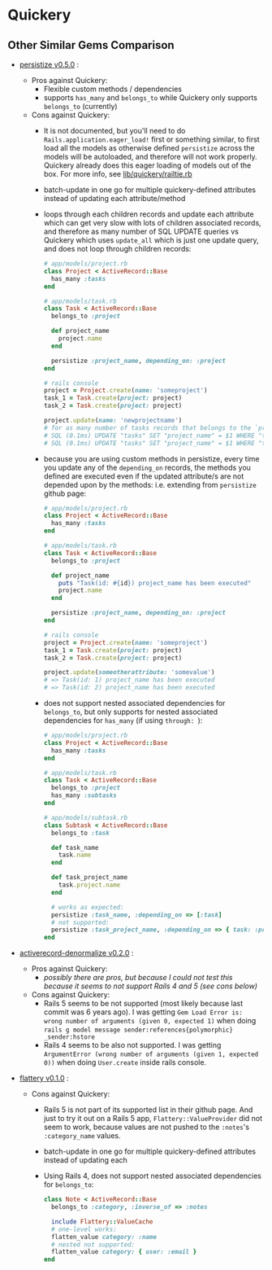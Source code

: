 # Quickery
## Other Similar Gems Comparison

* [persistize v0.5.0](https://github.com/bebanjo/persistize) :
  * Pros against Quickery:
    * Flexible custom methods / dependencies
    * supports `has_many` and `belongs_to` while Quickery only supports `belongs_to` (currently)
  * Cons against Quickery:
    * It is not documented, but you'll need to do `Rails.application.eager_load!` first or something similar, to first load all the models as otherwise defined `persistize` across the models will be autoloaded, and therefore will not work properly. Quickery already does this eager loading of models out of the box. For more info, see [lib/quickery/railtie.rb](lib/quickery/railtie.rb)
    * batch-update in one go for multiple quickery-defined attributes instead of updating each attribute/method
    * loops through each children records and update each attribute which can get very slow with lots of children associated records, and therefore as many number of SQL UPDATE queries vs Quickery which uses `update_all` which is just one update query, and does not loop through children records:

      ```ruby
      # app/models/project.rb
      class Project < ActiveRecord::Base
        has_many :tasks
      end

      # app/models/task.rb
      class Task < ActiveRecord::Base
        belongs_to :project

        def project_name
          project.name
        end

        persistize :project_name, depending_on: :project
      end

      # rails console
      project = Project.create(name: 'someproject')
      task_1 = Task.create(project: project)
      task_2 = Task.create(project: project)

      project.update(name: 'newprojectname')
      # for as many number of tasks records that belongs to the `project` above, the `update` above will also have the same number of SQL update queries, and can be very slow:
      # SQL (0.1ms) UPDATE "tasks" SET "project_name" = $1 WHERE "tasks"."id" = $2 [["project_name", "newprojectname"], ["id", 1]]
      # SQL (0.1ms) UPDATE "tasks" SET "project_name" = $1 WHERE "tasks"."id" = $2 [["project_name", "newprojectname"], ["id", 2]]
      ```

    * because you are using custom methods in persistize, every time you update any of the `depending_on` records, the methods you defined are executed even if the updated attribute/s are not depended upon by the methods: i.e. extending from `persistize` github page:

      ```ruby
      # app/models/project.rb
      class Project < ActiveRecord::Base
        has_many :tasks
      end

      # app/models/task.rb
      class Task < ActiveRecord::Base
        belongs_to :project

        def project_name
          puts "Task(id: #{id}) project_name has been executed"
          project.name
        end

        persistize :project_name, depending_on: :project
      end

      # rails console
      project = Project.create(name: 'someproject')
      task_1 = Task.create(project: project)
      task_2 = Task.create(project: project)

      project.update(someotherattribute: 'somevalue')
      # => Task(id: 1) project_name has been executed
      # => Task(id: 2) project_name has been executed
      ```

    * does not support nested associated dependencies for `belongs_to`, but only supports for nested associated dependencies for `has_many` (if using `through: `):

      ```ruby
      # app/models/project.rb
      class Project < ActiveRecord::Base
        has_many :tasks
      end

      # app/models/task.rb
      class Task < ActiveRecord::Base
        belongs_to :project
        has_many :subtasks
      end

      # app/models/subtask.rb
      class Subtask < ActiveRecord::Base
        belongs_to :task

        def task_name
          task.name
        end

        def task_project_name
          task.project.name
        end

        # works as expected:
        persistize :task_name, :depending_on => [:task]
        # not supported:
        persistize :task_project_name, :depending_on => { task: :project }
      end
      ```

* [activerecord-denormalize v0.2.0](https://github.com/ursm/activerecord-denormalize) :
  * Pros against Quickery:
    * *possibly there are pros, but because I could not test this because it seems to not support Rails 4 and 5 (see cons below)*
  * Cons against Quickery:
    * Rails 5 seems to be not supported (most likely because last commit was 6 years ago). I was getting `Gem Load Error is: wrong number of arguments (given 0, expected 1)` when doing `rails g model message sender:references{polymorphic} _sender:hstore`
    * Rails 4 seems to be also not supported. I was getting `ArgumentError (wrong number of arguments (given 1, expected 0))` when doing `User.create` inside rails console.

* [flattery v0.1.0](https://github.com/evendis/flattery) :
  * Cons against Quickery:
    * Rails 5 is not part of its supported list in their github page. And just to try it out on a Rails 5 app, `Flattery::ValueProvider` did not seem to work, because values are not pushed to the `:notes`'s `:category_name` values.
    * batch-update in one go for multiple quickery-defined attributes instead of updating each
    * Using Rails 4, does not support nested associated dependencies for `belongs_to`:

      ```ruby
      class Note < ActiveRecord::Base
        belongs_to :category, :inverse_of => :notes

        include Flattery::ValueCache
        # one-level works:
        flatten_value category: :name
        # nested not supported:
        flatten_value category: { user: :email }
      end
      ```
